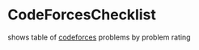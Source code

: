 # CodeForcesChecklist
shows table of [codeforces](https://www.codeforces.com) problems by problem rating
